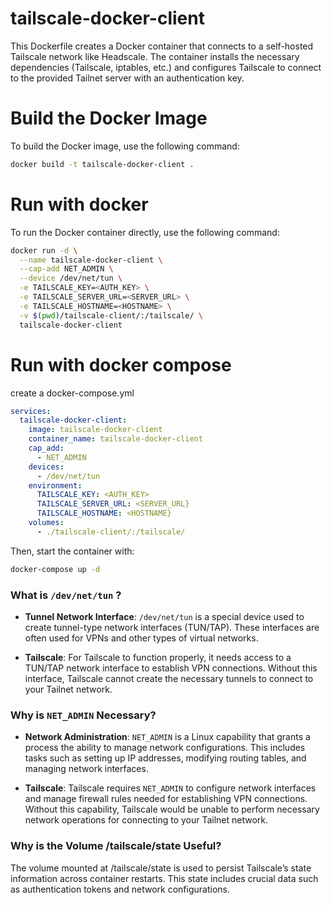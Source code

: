 # tailscale-docker-client
This Dockerfile creates a Docker container that connects to a self-hosted Tailscale network like Headscale. The container installs the necessary dependencies (Tailscale, iptables, etc.) and configures Tailscale to connect to the provided Tailnet server with an authentication key.

# Build the Docker Image

To build the Docker image, use the following command:

```bash
docker build -t tailscale-docker-client .
```

# Run with docker

To run the Docker container directly, use the following command:
```bash
docker run -d \
  --name tailscale-docker-client \
  --cap-add NET_ADMIN \
  --device /dev/net/tun \
  -e TAILSCALE_KEY=<AUTH_KEY> \
  -e TAILSCALE_SERVER_URL=<SERVER_URL> \
  -e TAILSCALE_HOSTNAME=<HOSTNAME> \
  -v $(pwd)/tailscale-client/:/tailscale/ \
  tailscale-docker-client
```
# Run with docker compose

create a docker-compose.yml 
```yml
services:
  tailscale-docker-client:
    image: tailscale-docker-client
    container_name: tailscale-docker-client
    cap_add:
      - NET_ADMIN
    devices:
      - /dev/net/tun
    environment:
      TAILSCALE_KEY: <AUTH_KEY>
      TAILSCALE_SERVER_URL: <SERVER_URL}
      TAILSCALE_HOSTNAME: <HOSTNAME}     
    volumes:
      - ./tailscale-client/:/tailscale/

```
Then, start the container with:
```bash
docker-compose up -d
```
### What is `/dev/net/tun` ?

- **Tunnel Network Interface**: `/dev/net/tun` is a special device used to create tunnel-type network interfaces (TUN/TAP). These interfaces are often used for VPNs and other types of virtual networks.

- **Tailscale**: For Tailscale to function properly, it needs access to a TUN/TAP network interface to establish VPN connections. Without this interface, Tailscale cannot create the necessary tunnels to connect to your Tailnet network.

### Why is `NET_ADMIN` Necessary?

- **Network Administration**: `NET_ADMIN` is a Linux capability that grants a process the ability to manage network configurations. This includes tasks such as setting up IP addresses, modifying routing tables, and managing network interfaces.

- **Tailscale**: Tailscale requires `NET_ADMIN` to configure network interfaces and manage firewall rules needed for establishing VPN connections. Without this capability, Tailscale would be unable to perform necessary network operations for connecting to your Tailnet network.

### Why is the Volume /tailscale/state Useful?

The volume mounted at /tailscale/state is used to persist Tailscale’s state information across container restarts. This state includes crucial data such as authentication tokens and network configurations.